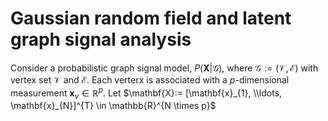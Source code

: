 # Gaussian random field and latent graph signal analysis

Consider a probabilistic graph signal model, $P(\mathbf{X}|\mathcal{G})$, where $\mathcal{G}:= (\mathcal{V}, \mathcal{E})$ with vertex set $\mathcal{V}$ and $\mathcal{E}$. Each verterx is associated with a $p$-dimensional measurement $\mathbf{x}_{v} \in \mathbb{R}^{p}$. Let $\mathbf{X}:= [\mathbf{x}_{1}, \\ldots, \mathbf{x}_{N}]^{T} \in \mathbb{R}^{N \times p}$ 